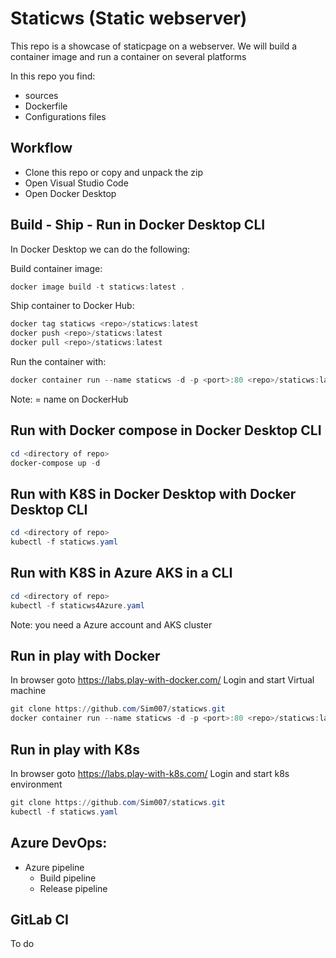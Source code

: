 # Staticws (Static webserver)
This repo is a showcase of staticpage on a webserver.
We will build a container image and run a container on several platforms

In this repo you find:
- sources
- Dockerfile
- Configurations files

## Workflow
- Clone this repo or copy and unpack the zip
- Open Visual Studio Code
- Open Docker Desktop

## Build - Ship - Run in Docker Desktop CLI
In Docker Desktop we can do the following:

Build container image:
```powershell
docker image build -t staticws:latest .
```
Ship container to Docker Hub:
```powershell
docker tag staticws <repo>/staticws:latest
docker push <repo>/staticws:latest
docker pull <repo>/staticws:latest
```
Run the container with:
```powershell
docker container run --name staticws -d -p <port>:80 <repo>/staticws:latest
```
Note: <repo> = name on DockerHub

## Run with Docker compose in Docker Desktop CLI 
```powershell
cd <directory of repo>
docker-compose up -d
```

## Run with K8S in Docker Desktop with Docker Desktop CLI
```powershell
cd <directory of repo>
kubectl -f staticws.yaml
```

## Run with K8S in Azure AKS in a CLI
```powershell
cd <directory of repo>
kubectl -f staticws4Azure.yaml
```
Note: you need a Azure account and AKS cluster

## Run in play with Docker
In browser goto https://labs.play-with-docker.com/
Login and start Virtual machine
```powershell
git clone https://github.com/Sim007/staticws.git 
docker container run --name staticws -d -p <port>:80 <repo>/staticws:latest
```

## Run in play with K8s
In browser goto https://labs.play-with-k8s.com/
Login and start k8s environment
```powershell
git clone https://github.com/Sim007/staticws.git 
kubectl -f staticws.yaml
```

## Azure DevOps:
- Azure pipeline
    - Build pipeline
    - Release pipeline

## GitLab CI
To do  


